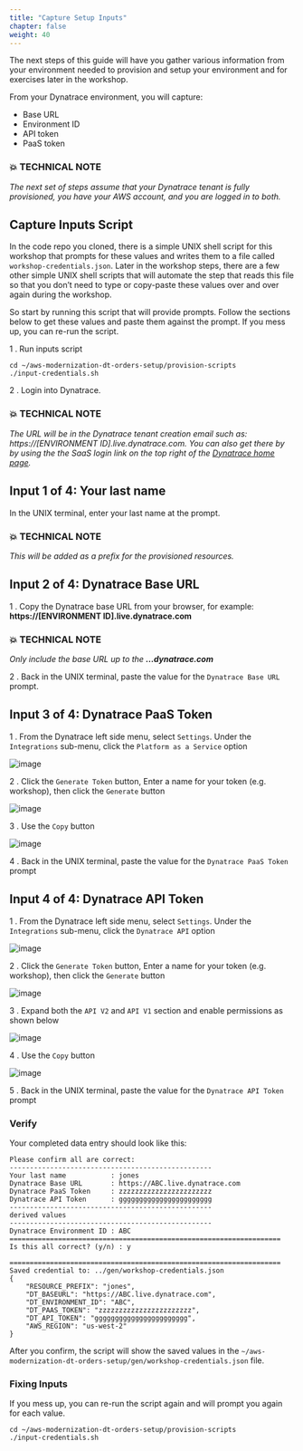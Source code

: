 ```yaml
---
title: "Capture Setup Inputs"
chapter: false
weight: 40
---
```


The next steps of this guide will have you gather various information from your environment needed to provision and setup your environment and for exercises later in the workshop.

From your Dynatrace environment, you will capture:

* Base URL
* Environment ID
* API token
* PaaS token

### 💥 **TECHNICAL NOTE**
_The next set of steps assume that your Dynatrace tenant is fully provisioned, you have your AWS account, and you are logged in to both._

## Capture Inputs Script

In the code repo you cloned, there is a simple UNIX shell script for this workshop that prompts for these values and writes them to a file called `workshop-credentials.json`. Later in the workshop steps, there are a few other simple UNIX shell scripts that will automate the step that reads this file so that you don’t need to type or copy-paste these values over and over again during the workshop.

So start by running this script that will provide prompts. Follow the sections below to get these values and paste them against the prompt. If you mess up, you can re-run the script.

1 . Run inputs script

```
cd ~/aws-modernization-dt-orders-setup/provision-scripts
./input-credentials.sh
```

2 . Login into Dynatrace. 

### 💥 **TECHNICAL NOTE**
_The URL will be in the Dynatrace tenant creation email such as: https://[ENVIRONMENT ID].live.dynatrace.com.  You can also get there by by using the the SaaS login link on the top right of the <a href="https://www.dyntrace.com" target="_blank">Dynatrace home page</a>._

## Input 1 of 4: Your last name
In the UNIX terminal, enter your last name at the prompt. 

### 💥 **TECHNICAL NOTE**
_This will be added as a prefix for the provisioned resources._

## Input 2 of 4: Dynatrace Base URL

1 . Copy the Dynatrace base URL from your browser, for example: **https://[ENVIRONMENT ID].live.dynatrace.com**

### 💥 **TECHNICAL NOTE**
_Only include the base URL up to the **...dynatrace.com**_

2 . Back in the UNIX terminal, paste the value for the `Dynatrace Base URL` prompt.

## Input 3 of 4: Dynatrace PaaS Token

1 . From the Dynatrace left side menu, select `Settings`. Under the `Integrations` sub-menu, click the `Platform as a Service` option

![image](/images/setup-paas-menu.png)

2 . Click the `Generate Token` button, Enter a name for your token (e.g. workshop), then click the `Generate` button

![image](/images/setup-generate-paas-token.png)

3 . Use the `Copy` button

![image](/images/setup-paas-token-copy.png)

4 . Back in the UNIX terminal, paste the value for the `Dynatrace PaaS Token` prompt

## Input 4 of 4: Dynatrace API Token

1 . From the Dynatrace left side menu, select `Settings`. Under the `Integrations` sub-menu, click the `Dynatrace API` option

![image](/images/setup-api-menu.png)

2 . Click the `Generate Token` button, Enter a name for your token (e.g. workshop), then click the `Generate` button

![image](/images/setup-api-token.png)

3 . Expand both the `API V2` and `API V1` section and enable permissions as shown below

![image](/images/setup-api-settings.png)

4 . Use the `Copy` button

![image](/images/setup-api-copy.png)

5 . Back in the UNIX terminal, paste the value for the `Dynatrace API Token` prompt

### Verify

Your completed data entry should look like this:

```
Please confirm all are correct:
--------------------------------------------------
Your last name           : jones
Dynatrace Base URL       : https://ABC.live.dynatrace.com
Dynatrace PaaS Token     : zzzzzzzzzzzzzzzzzzzzzzz
Dynatrace API Token      : ggggggggggggggggggggggg
--------------------------------------------------
derived values
--------------------------------------------------
Dynatrace Environment ID : ABC
===================================================================
Is this all correct? (y/n) : y

===================================================================
Saved credential to: ../gen/workshop-credentials.json
{
    "RESOURCE_PREFIX": "jones",
    "DT_BASEURL": "https://ABC.live.dynatrace.com",
    "DT_ENVIRONMENT_ID": "ABC",
    "DT_PAAS_TOKEN": "zzzzzzzzzzzzzzzzzzzzzzz",
    "DT_API_TOKEN": "ggggggggggggggggggggggg",
    "AWS_REGION": "us-west-2"
}
```

After you confirm, the script will show the saved values in the `~/aws-modernization-dt-orders-setup/gen/workshop-credentials.json` file. 

### Fixing Inputs

If you mess up, you can re-run the script again and will prompt you again for each value.

```
cd ~/aws-modernization-dt-orders-setup/provision-scripts
./input-credentials.sh
```
